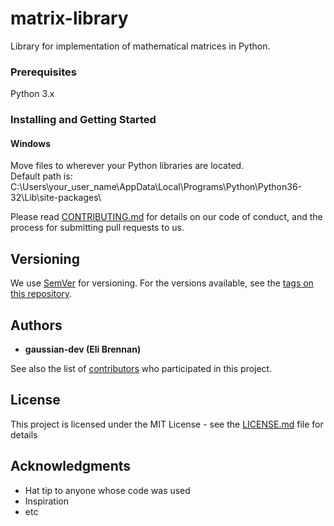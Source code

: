 # matrix-library

Library for implementation of mathematical matrices in Python.

### Prerequisites

Python 3.x


### Installing and Getting Started

#### Windows
Move files to wherever your Python libraries are located.<br />
Default path is: C:\Users\your_user_name\AppData\Local\Programs\Python\Python36-32\Lib\site-packages\

Please read [CONTRIBUTING.md](https://gist.github.com/PurpleBooth/b24679402957c63ec426) for details on our code of conduct, and the process for submitting pull requests to us.

## Versioning

We use [SemVer](http://semver.org/) for versioning. For the versions available, see the [tags on this repository](https://github.com/your/project/tags). 

## Authors

* **gaussian-dev (Eli Brennan)**

See also the list of [contributors](https://github.com/your/project/contributors) who participated in this project.

## License

This project is licensed under the MIT License - see the [LICENSE.md](LICENSE.md) file for details

## Acknowledgments

* Hat tip to anyone whose code was used
* Inspiration
* etc
